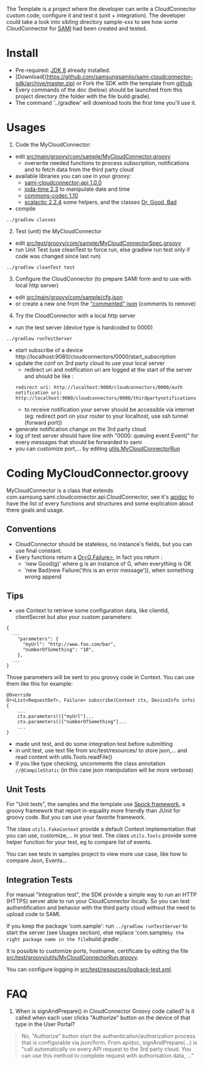 The Template is a project where the developer can write a CloudConnector custom code, configure it and test it (unit + integration).
The developer could take a look into sibling directory sample-xxx to see how some CloudConnector for [SAMI](https://www.samsungsami.io/) had been created and tested.

# Install

* Pre-required: [JDK 8](http://www.oracle.com/technetwork/java/javase/downloads/index.html) already installed. 
* [Download[(https://github.com/samsungsamiio/sami-cloudconnector-sdk/archive/master.zip) or Fork the SDK with the template from [github](https://github.com/samsungsamiio/sami-cloudconnector-sdk)
* Every commands of the doc (below) should be launched from this project directory (the folder with the file build.gradle).
* The command '../gradlew' will download tools the first time you'll use it.

# Usages

1. Code the MyCloudConnector:
  * edit [src/main/groovy/com/sample/MyCloudConnector.groovy](src/main/groovy/com/sample/MyCloudConnector.groovy)
    * overwrite needed functions to process subscription, notifications and to fetch data from the third party cloud
  * available libraries you can use in your groovy:
    * [sami-cloudconnector-api 1.0.0](TODO)
    * [joda-time 2.3](http://www.joda.org/joda-time/apidocs/index.html) to manipulate date and time
    * [commons-codec 1.10](https://commons.apache.org/proper/commons-codec/archives/1.10/apidocs/index.html)
    * [scalactic 2.2.4](http://www.scalactic.org/) some helpers, and the classes [Or, Good, Bad](http://www.scalactic.org/user_guide/OrAndEvery)
  * compile
  ```
  ../gradlew classes
  ```
2. Test (unit) the MyCloudConnector
  * edit [src/test/groovy/com/sample/MyCloudConnectorSpec.groovy](src/test/groovy/com/sample/MyCloudConnectorSpec.groovy)
  * run Unit Test (use cleanTest to force run, else gradlew run test only if code was changed since last run)
  ```
  ../gradlew cleanTest test
  ```
3. Configure the CloudConnector (to prepare SAMI form and  to use with local http server)
  * edit [src/main/groovy/com/sample/cfg.json](src/main/groovy/com/sample/cfg.json)
  * or create a new one from the ["commented" json](src/main/groovy/com/sample/cfg.json.sample) (comments to remove)
4. Try the CloudConnector with a local http server
  * run the test server (device type is hardcoded to 0000)
  ```
  ../gradlew runTestServer
  ```
  * start subscribe of a device http://localhost:9080/cloudconnectors/0000/start_subscription
  * update the conf on 3rd party cloud to use your local server
    * redirect uri and notification uri are logged at the start of the server and should be like :
     ```
     redirect uri: http://localhost:9080/cloudconnectors/0000/auth
     notification uri: http://localhost:9080/cloudconnectors/0000/thirdpartynotifications
     ```
    * to receive notification your server should be accessible via internet (eg: redirect port on your router to your localhost, use ssh tunnel (forward port))
  * generate notification change on the 3rd party cloud
  * log of test server should have line with "0000: queuing event Event(" for every messages that should be forwarded to sami
  * you can customize port,... by editing [utils.MyCloudConnectorRun](src/test/groovy/utils/MyCloudConnectorRun.groovy)


# Coding MyCloudConnector.groovy

MyCloudConnector is a class that extends com.samsung.sami.cloudconnector.api.CloudConnector, see it's [apidoc](TODO) to have the list of every functions and structures and some explication about there goals and usage.


## Conventions

* CloudConnector should be stateless, no instance's fields, but you can use final constant.
* Every functions return a [Or<G,Failure>](http://doc.scalatest.org/2.2.4/index.html#org.scalactic.Or), in fact you return :
  * 'new Good(g)' where g is an instance of G, when everything is OK
  * 'new Bad(new Failure('this is an error message')), when something wrong append


## Tips

* use Context to retrieve some configuration data, like clientId, clientSecret but also your custom parameters:
```
{
  ...
    "parameters": {
      "myUrl": "http://www.foo.com/bar",
      "numberOfSomething": "10",
    },
  ...
}
```
  Those parameters will be sent to you groovy code in Context. You can use them like this for example:
```
@Override
Or<List<RequestDef>, Failure> subscribe(Context ctx, DeviceInfo info) {
    ...
    ctx.parameters()["myUrl"]...
    ctx.parameters()["numberOfSomething"]...
    ...
}
```
* made unit test, and do some integration test before submitting
* in unit test, use text file from src/test/resources/<package> to store json,... and read content with utils.Tools.readFile()
* if you like type checking, uncomments the class annotation `//@CompileStatic` (in this case json manipulation will be more verbose)


## Unit Tests

For "Unit tests", the samples and the template use [Spock framework](http://spockframework.github.io/spock/docs/1.0/index.html), a groovy framework that report in-equality more friendly than JUnit for groovy code. But you can use your favorite framework.

The class `utils.FakeContext` provide a default Context implementation that you can use, customize,... in your test.
The class `utils.Tools` provide some helper function for your test, eg to compare list of events.

You can see tests in samples project to view more use case, like how to compare Json, Events...


## Integration Tests

For manual "Integration test", the SDK provide a simple way to run an HTTP (HTTPS) server able to run your CloudConnector locally. So you can test authentification and behavior with the third party cloud without the need to upload code to SAMI.

If you keep the package 'com.sample': run `../gradlew runTestServer` to start the server (see Usages section), else replace 'com.sample` by the right package name in the file `build.gradle`.

It is possible to customize ports, hostname, certificate by editing the file [src/test/groovy/utils/MyCloudConnectorRun.groovy](src/test/groovy/utils/MyCloudConnectorRun.groovy).

You can configure logging in [src/test/resources/logback-test.xml](src/test/resources/logback-test.xml).


# FAQ

1. When is signAndPrepare() in CloudConnector Groovy code called? Is it called when each user clicks "Authorize" button on the device of that type in the User Portal?

  > No, "Authorize" button start the authentication/authorization process that is configurable via json/form. From apidoc, signAndPrepare(...) is "call automatically on every API request to the 3rd party cloud. You can use this method to complete request with authorisation data, ..."
